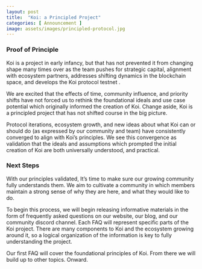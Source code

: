 ```yaml
---
layout: post
title:  "Koi: a Principled Project"
categories: [ Announcement ]
image: assets/images/principled-protocol.jpg
---
```


### Proof of Principle
Koi is a project in early infancy, but that has not prevented it from changing shape many times over as the team pushes for strategic capital, alignment with ecosystem partners, addresses shifting dynamics in the blockchain space, and develops the Koi protocol testnet .

We are excited that the effects of time, community influence, and priority shifts have not forced us to rethink the foundational ideals and use case potential which originally informed the creation of Koi. Change aside, Koi is a principled project that has not shifted course in the big picture. 

Protocol iterations, ecosystem growth, and new ideas about what Koi can or should do (as expressed by our community and team) have consistently converged to align with Koi’s principles. We see this convergence as validation that the ideals and assumptions which prompted the initial creation of Koi are both universally understood, and practical. 

### Next Steps
With our principles validated, It’s time to make sure our growing community fully understands them. We aim to cultivate a community in which members maintain a strong sense of why they are here, and what they would like to do.

To begin this process, we will begin releasing informative materials in the form of frequently asked questions on our website, our blog, and our community discord channel. Each FAQ will represent specific parts of the Koi project. There are many components to Koi and the ecosystem growing around it, so a logical organization of the information is key to fully understanding the project. 

Our first FAQ will cover the foundational principles of Koi. From there we will build up to other topics. Onward.

